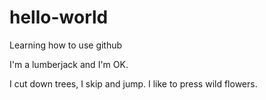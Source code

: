 # hello-world
Learning how to use github

I'm a lumberjack and I'm OK.

I cut down trees, I skip and jump.
I like to press wild flowers.
